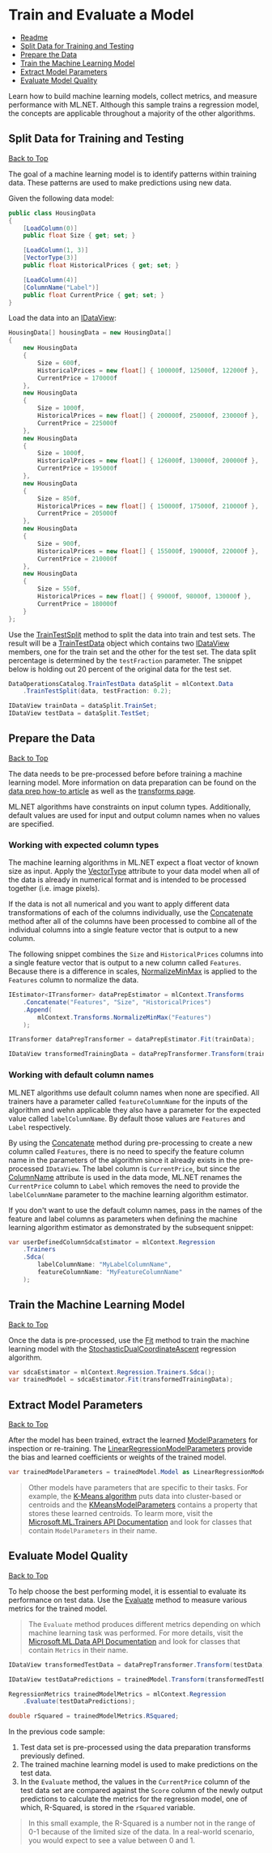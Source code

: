 # Train and Evaluate a Model

* [Readme](./_readme.md)
* [Split Data for Training and Testing](#split-data-for-training-and-testing)
* [Prepare the Data](#prepare-the-data)
* [Train the Machine Learning Model](#train-the-machine-learning-model)
* [Extract Model Parameters](#extract-model-parameters)
* [Evaluate Model Quality](#evaluate-model-quality)

Learn how to build machine learning models, collect metrics, and measure performance with <span>ML.NET</span>. Although this sample trains a regression model, the concepts are applicable throughout a majority of the other algorithms.

## Split Data for Training and Testing  
[Back to Top](#train-and-evaluate-a-model)  

The goal of a machine learning model is to identify patterns within training data. These patterns are used to make predictions using new data.

Given the following data model:

```cs
public class HousingData
{
    [LoadColumn(0)]
    public float Size { get; set; }

    [LoadColumn(1, 3)]
    [VectorType(3)]
    public float HistoricalPrices { get; set; }

    [LoadColumn(4)]
    [ColumnName("Label")]
    public float CurrentPrice { get; set; }
}
```

Load the data into an [IDataView](https://docs.microsoft.com/en-us/dotnet/api/microsoft.ml.idataview):

```cs
HousingData[] housingData = new HousingData[]
{
    new HousingData
    {
        Size = 600f,
        HistoricalPrices = new float[] { 100000f, 125000f, 122000f },
        CurrentPrice = 170000f
    },
    new HousingData
    {
        Size = 1000f,
        HistoricalPrices = new float[] { 200000f, 250000f, 230000f },
        CurrentPrice = 225000f
    },
    new HousingData
    {
        Size = 1000f,
        HistoricalPrices = new float[] { 126000f, 130000f, 200000f },
        CurrentPrice = 195000f
    },
    new HousingData
    {
        Size = 850f,
        HistoricalPrices = new float[] { 150000f, 175000f, 210000f },
        CurrentPrice = 205000f
    },
    new HousingData
    {
        Size = 900f,
        HistoricalPrices = new float[] { 155000f, 190000f, 220000f },
        CurrentPrice = 210000f
    },
    new HousingData
    {
        Size = 550f,
        HistoricalPrices = new float[] { 99000f, 98000f, 130000f },
        CurrentPrice = 180000f
    }
};
```

Use the [TrainTestSplit](https://docs.microsoft.com/en-us/dotnet/api/microsoft.ml.dataoperationscatalog.traintestsplit) method to split the data into train and test sets. The result will be a [TrainTestData](https://docs.microsoft.com/en-us/dotnet/api/microsoft.ml.dataoperationscatalog.traintestdata) object which contains two [IDataView](https://docs.microsoft.com/en-us/dotnet/api/microsoft.ml.idataview) members, one for the train set and the other for the test set. The data split percentage is determined by the `testFraction` parameter. The snippet below is holding out 20 percent of the original data for the test set.  

```cs
DataOperationsCatalog.TrainTestData dataSplit = mlContext.Data
    .TrainTestSplit(data, testFraction: 0.2);

IDataView trainData = dataSplit.TrainSet;
IDataView testData = dataSplit.TestSet;
```

## Prepare the Data  
[Back to Top](#train-and-evaluate-a-model)  

The data needs to be pre-processed before before training a machine learning model. More information on data preparation can be found on the [data prep how-to article](https://docs.microsoft.com/en-us/dotnet/machine-learning/how-to-guides/prepare-data-ml-net) as well as the [transforms page](https://docs.microsoft.com/en-us/dotnet/machine-learning/resources/transforms).

<span>ML.NET</span> algorithms have constraints on input column types. Additionally, default values are used for input and output column names when no values are specified.

### Working with expected column types

The machine learning algorithms in <span>ML.NET</span> expect a float vector of known size as input. Apply the [VectorType](https://docs.microsoft.com/en-us/dotnet/api/microsoft.ml.data.vectortypeattribute) attribute to your data model when all of the data is already in numerical format and is intended to be processed together (i.e. image pixels).

If the data is not all numerical and you want to apply different data transformations of each of the columns individually, use the [Concatenate](https://docs.microsoft.com/en-us/dotnet/api/microsoft.ml.transformextensionscatalog.concatenate) method after all of the columns have been processed to combine all of the individual columns into a single feature vector that is output to a new column.

The following snippet combines the `Size` and `HistoricalPrices` columns into a single feature vector that is output to a new column called `Features`. Because there is a difference in scales, [NormalizeMinMax](https://docs.microsoft.com/en-us/dotnet/api/microsoft.ml.normalizationcatalog.normalizeminmax) is applied to the `Features` column to normalize the data.

```cs
IEstimator<ITransformer> dataPrepEstimator = mlContext.Transforms
    .Concatenate("Features", "Size", "HistoricalPrices")
    .Append(
        mlContext.Transforms.NormalizeMinMax("Features")
    );

ITransformer dataPrepTransformer = dataPrepEstimator.Fit(trainData);

IDataView transformedTrainingData = dataPrepTransformer.Transform(trainData);
```

### Working with default column names

<span>ML.NET</span> algorithms use default column names when none are specified. All trainers have a parameter called `featureColumnName` for the inputs of the algorithm and wehn applicable they also have a parameter for the expected value called `labelColumnName`. By default those values are `Features` and `Label` respectively.

By using the [Concatenate](https://docs.microsoft.com/en-us/dotnet/api/microsoft.ml.transformextensionscatalog.concatenate) method during pre-processing to create a new column called `Features`, there is no need to specify the feature column name in the parameters of the algorithm since it already exists in the pre-processed `IDataView`. The label column is `CurrentPrice`, but since the [ColumnName](https://docs.microsoft.com/en-us/dotnet/api/microsoft.ml.data.columnnameattribute) attribute is used in the data mode, <span>ML.NET</span> renames the `CurrentPrice` column to `Label` which removes the need to provide the `labelColumnName` parameter to the machine learning algorithm estimator.

If you don't want to use the default column names, pass in the names of the feature and label columns as parameters when defining the machine learning algorithm estimator as demonstrated by the subsequent snippet:

```cs
var userDefinedColumnSdcaEstimator = mlContext.Regression
    .Trainers
    .Sdca(
        labelColumnName: "MyLabelColumnName",
        featureColumnName: "MyFeatureColumnName"
    );
```

## Train the Machine Learning Model  
[Back to Top](#train-and-evaluate-a-model)  

Once the data is pre-processed, use the [Fit](https://docs.microsoft.com/en-us/dotnet/api/microsoft.ml.trainers.trainerestimatorbase-2.fit) method to train the machine learning model with the [StochasticDualCoordinateAscent](https://docs.microsoft.com/en-us/dotnet/api/microsoft.ml.trainers.sdcaregressiontrainer) regression algorithm.

```cs
var sdcaEstimator = mlContext.Regression.Trainers.Sdca();
var trainedModel = sdcaEstimator.Fit(transformedTrainingData);
```

## Extract Model Parameters  
[Back to Top](#train-and-evaluate-a-model)  

After the model has been trained, extract the learned [ModelParameters](https://docs.microsoft.com/en-us/dotnet/api/microsoft.ml.trainers.modelparametersbase-1) for inspection or re-training. The [LinearRegressionModelParameters](https://docs.microsoft.com/en-us/dotnet/api/microsoft.ml.trainers.linearregressionmodelparameters) provide the bias and learned coefficients or weights of the trained model.

```cs
var trainedModelParameters = trainedModel.Model as LinearRegressionModelParameters;
```

> Other models have parameters that are specific to their tasks. For example, the [K-Means algorithm](https://docs.microsoft.com/en-us/dotnet/api/microsoft.ml.trainers.kmeanstrainer) puts data into cluster-based or centroids and the [KMeansModelParameters](https://docs.microsoft.com/en-us/dotnet/api/microsoft.ml.trainers.kmeansmodelparameters) contains a property that stores these learned centroids. To learm more, visit the [Microsoft.ML.Trainers API Documentation](https://docs.microsoft.com/en-us/dotnet/api/microsoft.ml.trainers) and look for classes that contain `ModelParameters` in their name.

## Evaluate Model Quality  
[Back to Top](#train-and-evaluate-a-model)  

To help choose the best performing model, it is essential to evaluate its performance on test data. Use the [Evaluate](https://docs.microsoft.com/en-us/dotnet/api/microsoft.ml.regressioncatalog.evaluate) method to measure various metrics for the trained model.

> The `Evaluate` method produces different metrics depending on which machine learning task was performed. For more details, visit the [Microsoft.ML.Data API Documentation](https://docs.microsoft.com/en-us/dotnet/api/microsoft.ml.data) and look for classes that contain `Metrics` in their name.

```cs
IDataView transformedTestData = dataPrepTransformer.Transform(testData);

IDataView testDataPredictions = trainedModel.Transform(transformedTestData);

RegressionMetrics trainedModelMetrics = mlContext.Regression
    .Evaluate(testDataPredictions);

double rSquared = trainedModelMetrics.RSquared;
```

In the previous code sample:
1. Test data set is pre-processed using the data preparation transforms previously defined.
2. The trained machine learning model is used to make predictions on the test data.
3. In the `Evaluate` method, the values in the `CurrentPrice` column of the test data set are compared against the `Score` column of the newly output predictions to calculate the metrics for the regression model, one of which, R-Squared, is stored in the `rSquared` variable.

> In this small example, the R-Squared is a number not in the range of 0-1 because of the limited size of the data. In a real-world scenario, you would expect to see a value between 0 and 1.
